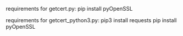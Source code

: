 requirements for  getcert.py:
pip install pyOpenSSL 

requirements for getcert_python3.py:
pip3 install requests
pip install pyOpenSSL

